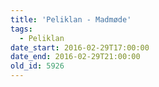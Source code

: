 ```yaml
---
title: 'Peliklan - Madmøde'
tags:
  - Peliklan
date_start: 2016-02-29T17:00:00
date_end: 2016-02-29T21:00:00
old_id: 5926
---
```

